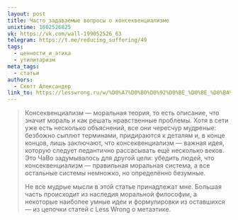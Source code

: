 ```yaml
---
layout: post
title: Часто задаваемые вопросы о консеквенциализме
unixtime: 1602526825
vk: https://vk.com/wall-199052526_63
telegram: https://t.me/reducing_suffering/49
tags:
  - ценности_и_этика
  - утилитаризм
meta_tags:
  - статьи
authors:
  - Скотт Александер
link_to: https://lesswrong.ru/w/%D0%A7%D0%B0%D0%92%D0%BE_%D0%BE_%D0%BA%D0%BE%D0%BD%D1%81%D0%B5%D0%BA%D0%B2%D0%B5%D0%BD%D1%86%D0%B8%D0%B0%D0%BB%D0%B8%D0%B7%D0%BC%D0%B5
---
```

>Консеквенциализм — моральная теория, то есть описание, что значит мораль и как решать нравственные проблемы. Хотя в сети уже есть несколько объяснений, все они чересчур мудреные: безбожно сыплют терминами, придираются к деталям и, в конце концов, лишь заключают, что консеквенциализм — важная идея, которую следует педантично рассасывать ещё несколько веков. Это ЧаВо задумывалось для другой цели: убедить людей, что консеквенциализм — правильная моральная система, а все остальные системы немножко, но определённо безумные.
>
>Не все мудрые мысли в этой статье принадлежат мне. Большая часть происходит из наследия моральной философии, а некоторые наиболее умные идеи и формулировки из оставшихся — из цепочки статей с Less Wrong о метаэтике.
